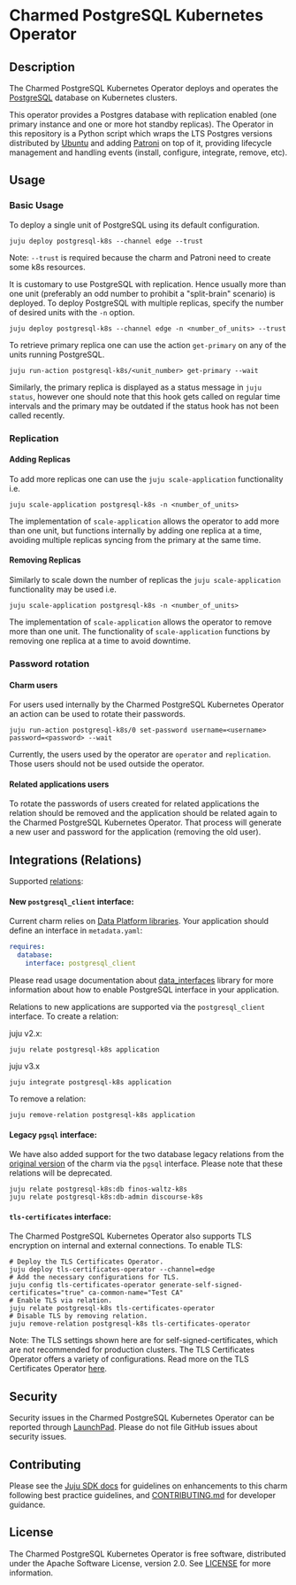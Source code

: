# Charmed PostgreSQL Kubernetes Operator

## Description

The Charmed PostgreSQL Kubernetes Operator deploys and operates the
[PostgreSQL](https://www.postgresql.org/about/) database on Kubernetes clusters.

This operator provides a Postgres database with replication enabled (one primary instance and one or
more hot standby replicas). The Operator in this repository is a Python script which wraps the LTS
Postgres versions distributed by [Ubuntu](https://hub.docker.com/r/ubuntu/postgres) and adding
[Patroni](https://github.com/zalando/patroni) on top of it, providing lifecycle management and
handling events (install, configure, integrate, remove, etc).

## Usage

### Basic Usage

To deploy a single unit of PostgreSQL using its default configuration.

```shell
juju deploy postgresql-k8s --channel edge --trust
```

Note: `--trust` is required because the charm and Patroni need to create some k8s resources.

It is customary to use PostgreSQL with replication. Hence usually more than one unit (preferably an
odd number to prohibit a "split-brain" scenario) is deployed. To deploy PostgreSQL with multiple
replicas, specify the number of desired units with the `-n` option.

```shell
juju deploy postgresql-k8s --channel edge -n <number_of_units> --trust
```

To retrieve primary replica one can use the action `get-primary` on any of the units running
PostgreSQL.

```shell
juju run-action postgresql-k8s/<unit_number> get-primary --wait
```

Similarly, the primary replica is displayed as a status message in `juju status`, however one
should note that this hook gets called on regular time intervals and the primary may be outdated if
the status hook has not been called recently.

### Replication

#### Adding Replicas

To add more replicas one can use the `juju scale-application` functionality i.e.

```shell
juju scale-application postgresql-k8s -n <number_of_units>
```

The implementation of `scale-application` allows the operator to add more than one unit, but
functions internally by adding one replica at a time, avoiding multiple replicas syncing from the
primary at the same time.

#### Removing Replicas

Similarly to scale down the number of replicas the `juju scale-application` functionality may be
used i.e.

```shell
juju scale-application postgresql-k8s -n <number_of_units>
```

The implementation of `scale-application` allows the operator to remove more than one unit. The
functionality of `scale-application` functions by removing one replica at a time to avoid downtime.

### Password rotation

#### Charm users

For users used internally by the Charmed PostgreSQL Kubernetes Operator an action can be used to
rotate their passwords.

```shell
juju run-action postgresql-k8s/0 set-password username=<username> password=<password> --wait
```

Currently, the users used by the operator are `operator` and `replication`. Those users should not
be used outside the operator.

#### Related applications users

To rotate the passwords of users created for related applications the relation should be removed
and the application should be related again to the Charmed PostgreSQL Kubernetes Operator. That
process will generate a new user and password for the application (removing the old user).

## Integrations (Relations)

Supported [relations](https://juju.is/docs/olm/relations):

#### New `postgresql_client` interface:

Current charm relies on [Data Platform libraries](https://charmhub.io/data-platform-libs). Your
application should define an interface in `metadata.yaml`:

```yaml
requires:
  database:
    interface: postgresql_client
```

Please read usage documentation about
[data_interfaces](https://charmhub.io/data-platform-libs/libraries/data_interfaces) library for
more information about how to enable PostgreSQL interface in your application.

Relations to new applications are supported via the `postgresql_client` interface. To create a
relation:

juju v2.x:

```shell
juju relate postgresql-k8s application
```

juju v3.x

```shell
juju integrate postgresql-k8s application
```

To remove a relation:

```shell
juju remove-relation postgresql-k8s application
```

#### Legacy `pgsql` interface:

We have also added support for the two database legacy relations from the
[original version](https://launchpad.net/charm-k8s-postgresql) of the charm via the `pgsql`
interface. Please note that these relations will be deprecated.

```shell
juju relate postgresql-k8s:db finos-waltz-k8s
juju relate postgresql-k8s:db-admin discourse-k8s
```

#### `tls-certificates` interface:

The Charmed PostgreSQL Kubernetes Operator also supports TLS encryption on internal and external
connections. To enable TLS:

```shell
# Deploy the TLS Certificates Operator. 
juju deploy tls-certificates-operator --channel=edge
# Add the necessary configurations for TLS.
juju config tls-certificates-operator generate-self-signed-certificates="true" ca-common-name="Test CA" 
# Enable TLS via relation.
juju relate postgresql-k8s tls-certificates-operator
# Disable TLS by removing relation.
juju remove-relation postgresql-k8s tls-certificates-operator
```

Note: The TLS settings shown here are for self-signed-certificates, which are not recommended for
production clusters. The TLS Certificates Operator offers a variety of configurations. Read more on
the TLS Certificates Operator [here](https://charmhub.io/tls-certificates-operator).

## Security

Security issues in the Charmed PostgreSQL Kubernetes Operator can be reported through
[LaunchPad](https://wiki.ubuntu.com/DebuggingSecurity#How%20to%20File). Please do not file GitHub
issues about security issues.

## Contributing

Please see the [Juju SDK docs](https://juju.is/docs/sdk) for guidelines on enhancements to this
charm following best practice guidelines, and
[CONTRIBUTING.md](https://github.com/canonical/postgresql-k8s-operator/blob/main/CONTRIBUTING.md)
for developer guidance.

## License

The Charmed PostgreSQL Kubernetes Operator is free software, distributed under the Apache Software
License, version 2.0. See
[LICENSE](https://github.com/canonical/postgresql-k8s-operator/blob/main/LICENSE) for more
information.
